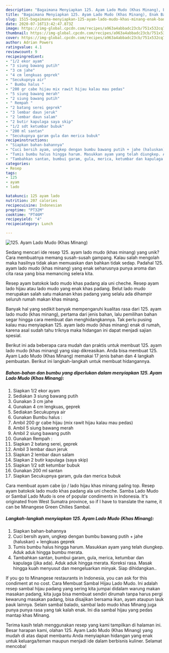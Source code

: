 ```yaml
---
description: "Bagaimana Menyiapkan 125. Ayam Lado Mudo (Khas Minang), Enak Banget"
title: "Bagaimana Menyiapkan 125. Ayam Lado Mudo (Khas Minang), Enak Banget"
slug: 1515-bagaimana-menyiapkan-125-ayam-lado-mudo-khas-minang-enak-banget
date: 2020-07-16T13:42:47.873Z
image: https://img-global.cpcdn.com/recipes/a963a4abbadc23cb/751x532cq70/125-ayam-lado-mudo-khas-minang-foto-resep-utama.jpg
thumbnail: https://img-global.cpcdn.com/recipes/a963a4abbadc23cb/751x532cq70/125-ayam-lado-mudo-khas-minang-foto-resep-utama.jpg
cover: https://img-global.cpcdn.com/recipes/a963a4abbadc23cb/751x532cq70/125-ayam-lado-mudo-khas-minang-foto-resep-utama.jpg
author: Adrian Powers
ratingvalue: 4.1
reviewcount: 9
recipeingredient:
- "1/2 ekor ayam"
- "3 siung bawang putih"
- "3 cm jahe"
- "4 cm lengkuas geprek"
- "Secukupnya air"
- " Bumbu halus "
- "200 gr cabe hijau mix rawit hijau kalau mau pedas"
- "5 siung bawang merah"
- "2 siung bawang putih"
- " Rempah "
- "2 batang serei geprek"
- "3 lembar daun jeruk"
- "2 lembar daun salam"
- "2 butir kapulaga saya skip"
- "1/2 sdt ketumbar bubuk"
- "200 ml santan"
- "Secukupnya garam gula dan merica bubuk"
recipeinstructions:
- "Siapkan bahan-bahannya"
- "Cuci bersih ayam, ungkep dengan bumbu bawang putih + jahe (haluskan) + lengkuas geprek"
- "Tumis bumbu halus hingga harum. Masukkan ayam yang telah diungkep. Aduk aduk hingga bumbu merata."
- "Tambahkan santan, bumbui garam, gula, merica, ketumbar dan kapulaga (jika ada). Aduk aduk hingga merata. Koreksi rasa. Masak hingga kuah menyusut dan mengeluarkan minyak. Siap dihidangkan.."
categories:
- Resep
tags:
- 125
- ayam
- lado

katakunci: 125 ayam lado 
nutrition: 207 calories
recipecuisine: Indonesian
preptime: "PT32M"
cooktime: "PT46M"
recipeyield: "4"
recipecategory: Lunch

---
```



![125. Ayam Lado Mudo (Khas Minang)](https://img-global.cpcdn.com/recipes/a963a4abbadc23cb/751x532cq70/125-ayam-lado-mudo-khas-minang-foto-resep-utama.jpg)

Sedang mencari ide resep 125. ayam lado mudo (khas minang) yang unik? Cara membuatnya memang susah-susah gampang. Kalau salah mengolah maka hasilnya tidak akan memuaskan dan bahkan tidak sedap. Padahal 125. ayam lado mudo (khas minang) yang enak seharusnya punya aroma dan cita rasa yang bisa memancing selera kita.

Resep ayam batokok lado mudo khas padang ala uni cheche. Resep ayam lado hijau atau lado mudo yang enak khas padang. Belut lado mudo merupakan salah satu makanan khas padang yang selalu ada dihampir seluruh rumah makan khas minang.

Banyak hal yang sedikit banyak mempengaruhi kualitas rasa dari 125. ayam lado mudo (khas minang), pertama dari jenis bahan, lalu pemilihan bahan segar hingga cara membuat dan menghidangkannya. Tak perlu pusing kalau mau menyiapkan 125. ayam lado mudo (khas minang) enak di rumah, karena asal sudah tahu triknya maka hidangan ini dapat menjadi sajian spesial.


Berikut ini ada beberapa cara mudah dan praktis untuk membuat 125. ayam lado mudo (khas minang) yang siap dikreasikan. Anda bisa membuat 125. Ayam Lado Mudo (Khas Minang) memakai 17 jenis bahan dan 4 langkah pembuatan. Berikut ini langkah-langkah untuk membuat hidangannya.

<!--inarticleads1-->

##### Bahan-bahan dan bumbu yang diperlukan dalam menyiapkan 125. Ayam Lado Mudo (Khas Minang):

1. Siapkan 1/2 ekor ayam
1. Sediakan 3 siung bawang putih
1. Gunakan 3 cm jahe
1. Gunakan 4 cm lengkuas, geprek
1. Sediakan Secukupnya air
1. Gunakan  Bumbu halus :
1. Ambil 200 gr cabe hijau (mix rawit hijau kalau mau pedas)
1. Ambil 5 siung bawang merah
1. Ambil 2 siung bawang putih
1. Gunakan  Rempah :
1. Siapkan 2 batang serei, geprek
1. Ambil 3 lembar daun jeruk
1. Siapkan 2 lembar daun salam
1. Siapkan 2 butir kapulaga (saya skip)
1. Siapkan 1/2 sdt ketumbar bubuk
1. Gunakan 200 ml santan
1. Siapkan Secukupnya garam, gula dan merica bubuk


Cara membuat ayam cabe ijo / lado hijau khas minang paling top. Resep ayam batokok lado mudo khas padang ala uni cheche. Samba Lado Mudo or Sambal Lado Mudo is one of popular condiments in Indonesia. It&#39;s originated from West Sumatra province, so if I have to translate the name, it can be Minangese Green Chilies Sambal. 

<!--inarticleads2-->

##### Langkah-langkah menyiapkan 125. Ayam Lado Mudo (Khas Minang):

1. Siapkan bahan-bahannya
1. Cuci bersih ayam, ungkep dengan bumbu bawang putih + jahe (haluskan) + lengkuas geprek
1. Tumis bumbu halus hingga harum. Masukkan ayam yang telah diungkep. Aduk aduk hingga bumbu merata.
1. Tambahkan santan, bumbui garam, gula, merica, ketumbar dan kapulaga (jika ada). Aduk aduk hingga merata. Koreksi rasa. Masak hingga kuah menyusut dan mengeluarkan minyak. Siap dihidangkan..


If you go to Minangese restaurants in Indonesia, you can ask for this condiment at no cost. Cara Membuat Sambal Hijau Lado Mudo. Ini adalah resep sambal hijau padang yang sering kita jumpai didalam warung makan masakan padang, kita juga bisa membuat sendiri dirumah tanpa harus pergi kewarung masakan padang, bisa disajikan bersama ikan, ayam ataupun lauk pauk lainnya. Selain sambal balado, sambal lado mudo khas Minang juga punya punya rasa yang tak kalah enak. Ini dia sambal hijau yang pedas mantap khas Minang. 

Terima kasih telah menggunakan resep yang kami tampilkan di halaman ini. Besar harapan kami, olahan 125. Ayam Lado Mudo (Khas Minang) yang mudah di atas dapat membantu Anda menyiapkan hidangan yang enak untuk keluarga/teman maupun menjadi ide dalam berbisnis kuliner. Selamat mencoba!
